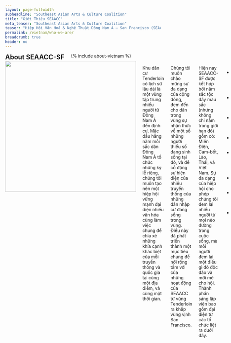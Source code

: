 ```yaml
---
layout: page-fullwidth
subheadline: "Southeast Asian Arts & Culture Coalition"
title: "Giới Thiệu SEAACC"
meta_teaser: "Southeast Asian Arts & Culture Coalition"
teaser: "Hiệp Hội Văn Hoá & Nghệ Thuật Đông Nam Á – San Francisco (SEAACC) được thành lập vào năm 2011 bởi các nhóm dân tộc thiểu số trong vùng vịnh San Francisco. Chúng tôi đã thấy văn hóa của cộng đông Đông Nam Á thiếu sự cổ động và bảo tồn, và biết rằng phải có một sự thay đổi. Hiệp hội SEAACC đã được thành lập để đáp ứng một nhu cầu trong cộng đồng khu Tenderloin hầu gia tăng nhận thức văn hóa."
permalink: /vietnam/who-we-are/
breadcrumb: true
header: no
---
```

<!--more-->
<div class="row">
<div class="bible-index medium-4 medium-push-8 columns">
<h2 style="margin: 0px">About SEAACC-SF</h2>
        {% include about-vietnam %}
</div><!-- /.medium-4.columns -->
<div class="medium-8 medium-pull-4 columns" markdown="1">
<img width="424" src="{{ site.urlimg }}seaacc-logo.png">

Khu dân cư Tenderloin có lịch sử lâu dài là một vùng tập trung nhiều người từ Đông Nam Á đến định cư. Mặc dầu hằng năm mỗi sắc dân Đông Nam Á tổ chức những kỳ lễ riêng, chúng tôi muốn tạo nên một hiệp hội vững mạnh đại diện nhiều văn hóa cùng làm việc chung để chia xé những khía cạnh khác biệt của mỗi truyền thống và quốc gia tại cùng một địa điểm, và cùng một thời gian.

Chúng tôi muốn chào mừng sự đa dạng của cộng đồng, đem đến cho dân trong vùng sự nhận thức về một số những người thiểu số đang sinh sống tại đó, và để cổ động sự hiện diện của nhiều truyền thống của những dân nhập cư đang sống trong vùng. Điều này đã phát triển thành một mục tiêu chung để nới rộng tầm với của những hoạt động của SEAACC từ vùng Tenderloin ra khắp vùng vịnh San Francisco.

Hiện nay SEAACC-SF được kết hợp bởi năm sắc tộc đầy màu sắc (nhưng không chỉ nằm trong giới hạn đó) gồm có: Miến Điện, Cam-bốt, Lào, Thái, và Việt Nam. Sự đa dạng của hiệp hội cho phép chúng tôi đem lại nhiều người từ mọi nẻo đường trong cuộc sống, mà mỗi người đem lại một điều gì đó độc đáo và mới mẻ cho hội. Thành phần sáng lập viên bao gồm đại diện từ các tổ chức liệt ra dưới đây.

- Au Co Vietnamese Cultural Center

- One Myanmar Community (OMC)

- International Lao New Year Festival

- Lao Seri Association

- Laotian American National Alliance

- Samaki Project

- San Francisco Recreation & Park

- South East Asian Cultural Heritage & Music Performing Arts (SEACHAMPA)

Chúng tôi đã đặt trọng tâm vào khía cạnh nghệ thuật và văn hóa của mỗi nhóm sắc tộc như một cách để hòa nhập hiệp hội đồng thời chia xẻ những điểm khác biệt. Năm chủ đề chúng tôi muốn triển lãm là: Ngôn Ngữ, Ẩm Thực, Trang Phục, Vũ Dân Tộc và Nhạc Khí, và Năm Mới. Với tư cách là một tổ chức không vụ lợi nhắm vào mục tiêu chính yếu là cổ động và truyền bá nghệ thuật tuyệt mỹ và khía cạnh văn hóa của các truyền thống Đông Nam Á khác nhau, SEAACC-SF hoàn toàn theo hướng đi của cộng đồng và không thiên về một khuynh hướng chính trị nào, hoặc bênh vực một lập trường chính trị nào.

Chúng tôi sẽ tiếp tục có những sinh hoạt trong vùng Tenderloin, nhưng mong khích lệ người từ các vùng khác đến tham dự những sinh hoạt địa phương để biết thêm và kinh nghiệm vẻ đẹp của mỗi văn hóa của các sắc tộc Đông Nam Á.

</div><!-- /.row -->
